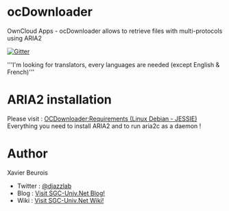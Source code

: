 # ocDownloader
OwnCloud Apps - ocDownloader allows to retrieve files with multi-protocols using ARIA2

[![Gitter](https://badges.gitter.im/Join%20Chat.svg)](https://gitter.im/DjazzLab/ocdownloader?utm_source=badge&utm_medium=badge&utm_campaign=pr-badge)

'''I'm looking for translators, every languages are needed (except English & French)'''

# ARIA2 installation
Please visit : [OCDownloader:Requirements (Linux Debian - JESSIE)](https://wiki.sgc-univ.net/index.php/OCDownloader:Requirements_%28Linux_Debian_-_JESSIE%29)
Everything you need to install ARIA2 and to run aria2c as a daemon !

# Author
Xavier Beurois
- Twitter : [@djazzlab](https://twitter.com/djazzlab)
- Blog : [Visit SGC-Univ.Net Blog!](https://www.sgc-univ.net)
- Wiki : [Visit SGC-Univ.Net Wiki!](https://wiki.sgc-univ.net)
